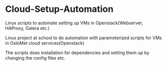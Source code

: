 # Cloud-Setup-Automation
Linux scripts to automate setting up VMs in Openstack(Webserver, HAProxy, Galera etc.)

Linux project at school to do automation with parameterized scripts for VMs in OsloMet cloud services(Openstack)

The scripts does installation for dependencies and setting them up by changing the config files etc.

